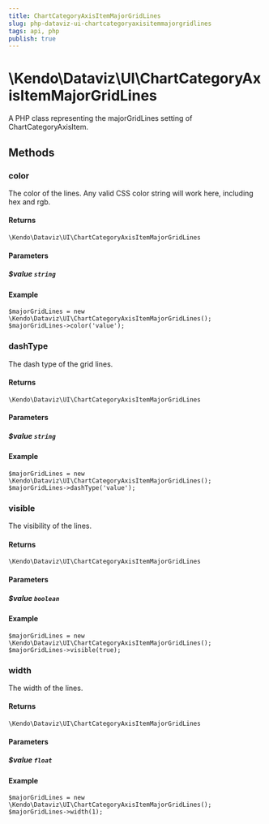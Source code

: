 ```yaml
---
title: ChartCategoryAxisItemMajorGridLines
slug: php-dataviz-ui-chartcategoryaxisitemmajorgridlines
tags: api, php
publish: true
---
```


# \Kendo\Dataviz\UI\ChartCategoryAxisItemMajorGridLines

A PHP class representing the majorGridLines setting of ChartCategoryAxisItem.


## Methods

### color
The color of the lines. Any valid CSS color string will work here, including hex and rgb.

#### Returns
`\Kendo\Dataviz\UI\ChartCategoryAxisItemMajorGridLines`

#### Parameters

##### $value `string`



#### Example 
    $majorGridLines = new \Kendo\Dataviz\UI\ChartCategoryAxisItemMajorGridLines();
    $majorGridLines->color('value');

### dashType
The dash type of the grid lines.

#### Returns
`\Kendo\Dataviz\UI\ChartCategoryAxisItemMajorGridLines`

#### Parameters

##### $value `string`



#### Example 
    $majorGridLines = new \Kendo\Dataviz\UI\ChartCategoryAxisItemMajorGridLines();
    $majorGridLines->dashType('value');

### visible
The visibility of the lines.

#### Returns
`\Kendo\Dataviz\UI\ChartCategoryAxisItemMajorGridLines`

#### Parameters

##### $value `boolean`



#### Example 
    $majorGridLines = new \Kendo\Dataviz\UI\ChartCategoryAxisItemMajorGridLines();
    $majorGridLines->visible(true);

### width
The width of the lines.

#### Returns
`\Kendo\Dataviz\UI\ChartCategoryAxisItemMajorGridLines`

#### Parameters

##### $value `float`



#### Example 
    $majorGridLines = new \Kendo\Dataviz\UI\ChartCategoryAxisItemMajorGridLines();
    $majorGridLines->width(1);

